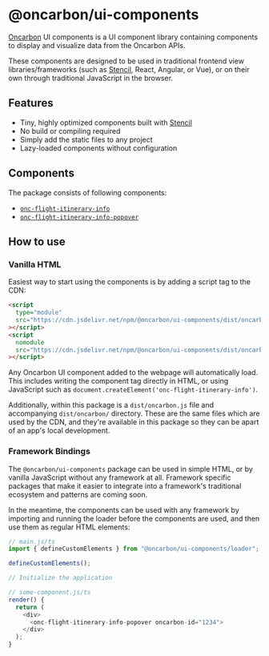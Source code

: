 # @oncarbon/ui-components

[Oncarbon](https://oncarbon.app) UI components is a UI component library containing components to display and visualize data from the Oncarbon APIs.

These components are designed to be used in traditional frontend view libraries/frameworks (such as [Stencil](https://stenciljs.com/), React, Angular, or Vue), or on their own through traditional JavaScript in the browser.

## Features

- Tiny, highly optimized components built with [Stencil](https://stenciljs.com/)
- No build or compiling required
- Simply add the static files to any project
- Lazy-loaded components without configuration

## Components

The package consists of following components:

- [`onc-flight-itinerary-info`](./src/components/flight-itinerary-info/readme.md)
- [`onc-flight-itinerary-info-popover`](./src/components/flight-itinerary-info-popover/readme.md)

## How to use

### Vanilla HTML

Easiest way to start using the components is by adding a script tag to the CDN:

```html
<script
  type="module"
  src="https://cdn.jsdelivr.net/npm/@oncarbon/ui-components/dist/oncarbon/oncarbon.esm.js"
></script>
<script
  nomodule
  src="https://cdn.jsdelivr.net/npm/@oncarbon/ui-components/dist/oncarbon/oncarbon.js"
></script>
```

Any Oncarbon UI component added to the webpage will automatically load. This includes writing the component tag directly in HTML, or using JavaScript such as `document.createElement('onc-flight-itinerary-info')`.

Additionally, within this package is a `dist/oncarbon.js` file and accompanying `dist/oncarbon/` directory. These are the same files which are used by the CDN, and they're available in this package so they can be apart of an app's local development.

### Framework Bindings

The `@oncarbon/ui-components` package can be used in simple HTML, or by vanilla JavaScript without any framework at all. Framework specific packages that make it easier to integrate into a framework's traditional ecosystem and patterns are coming soon.

In the meantime, the components can be used with any framework by importing and running the loader before the components are used, and then use them as regular HTML elements:

```ts
// main.js/ts
import { defineCustomElements } from "@oncarbon/ui-components/loader";

defineCustomElements();

// Initialize the application

// some-component.js/ts
render() {
  return (
    <div>
      <onc-flight-itinerary-info-popover oncarbon-id="1234">
    </div>
  );
}
```
